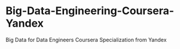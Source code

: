 # Big-Data-Engineering-Coursera-Yandex
Big Data for Data Engineers Coursera Specialization from Yandex
